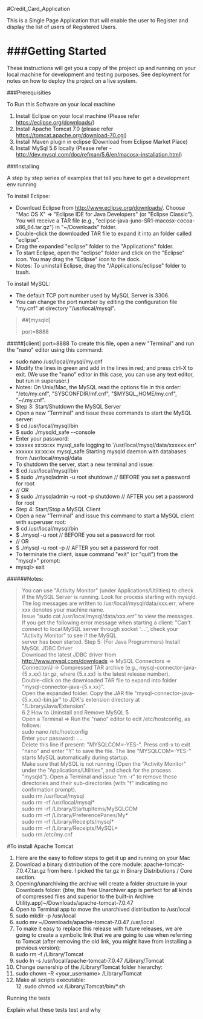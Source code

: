#Credit_Card_Application

This is a Single Page Application that will enable the user to Register and display the list of users of Registered Users. 

###Getting Started
===

These instructions will get you a copy of the project up and running on your local machine for development and testing purposes. See deployment for notes on how to deploy the project on a live system.

###Prerequisities

To Run this Software on your local machine  
1. Install Eclipse on your local machine (Please refer https://eclipse.org/downloads/)  
2. Install Apache Tomcat 7.0 (please refer https://tomcat.apache.org/download-70.cgi)  
3. Install Maven plugin in eclipse (Download from Eclipse Market Place)  
4. Install MySql 5.6 locally (Please refer - http://dev.mysql.com/doc/refman/5.6/en/macosx-installation.html)  

###Installing

A step by step series of examples that tell you have to get a development env running

To install Eclipse:
* Download Eclipse from http://www.eclipse.org/downloads/. Choose "Mac OS X" ⇒ "Eclipse IDE for Java Developers" (or "Eclipse Classic"). You will receive a TAR file (e.g., "eclipse-java-juno-SR1-macosx-cocoa-x86_64.tar.gz") in "~/Downloads" folder.  
* Double-click the downloaded TAR file to expand it into an folder called "eclipse".  
* Drag the expanded "eclipse" folder to the "Applications" folder.  
* To start Eclipse, open the "eclipse" folder and click on the "Eclipse" icon. You may drag the "Eclipse" icon to the dock.  
* Notes: To uninstall Eclipse, drag the "/Applications/eclipse" folder to trash.  

To install MySQL:
* The default TCP port number used by MySQL Server is 3306.
* You can change the port number by editing the configuration file "my.cnf" at directory "/usr/local/mysql".  

> ##[mysqld]
> 
> port=8888
> 

#####[client]
port=8888
To create this file, open a new "Terminal" and run the "nano" editor using this command:  
* sudo nano /usr/local/mysql/my.cnf  
* Modify the lines in green and add in the lines in red; and press ctrl-X to exit. (We use the "nano" editor in this case, you can use any text editor, but run in superuser.)  
* Notes: On Unix/Mac, the MySQL read the options file in this order: "/etc/my.cnf", "SYSCONFDIR/mf.cnf", "$MYSQL_HOME/my.cnf", "~/.my.cnf".  
* Step 3: Start/Shutdown the MySQL Server  
* Open a new "Terminal" and issue these commands to start the MySQL server:  
* $ cd /usr/local/mysql/bin  
* $ sudo ./mysqld_safe --console  
* Enter your password:  
* xxxxxx xx:xx:xx mysql_safe logging to '/usr/local/mysql/data/xxxxxx.err'  
* xxxxxx xx:xx:xx mysql_safe Starting mysqld daemon with databases from /usr/local/mysql/data  
* To shutdown the server, start a new terminal and issue:  
* $ cd /usr/local/mysql/bin   
* $ sudo ./mysqladmin -u root shutdown     // BEFORE you set a password for root  
* // OR  
* $ sudo ./mysqladmin -u root -p shutdown  // AFTER you set a password for root  
* Step 4: Start/Stop a MySQL Client  
* Open a new "Terminal" and issue this command to start a MySQL client with superuser root:  
* $ cd /usr/local/mysql/bin  
* $ ./mysql -u root      // BEFORE you set a password for root  
* // OR  
* $ ./mysql -u root -p   // AFTER you set a password for root  
* To terminate the client, issue command "exit" (or "quit") from the "mysql>" prompt:  
* mysql> exit  

######Notes:
> You can use "Activity Monitor" (under Applications/Utilities) to check if the MySQL Server is running. Look for process starting with mysqld.  
> The log messages are written to /usr/local/mysql/data/xxx.err, where xxx denotes your machine name.  
> Issue "sudo cat /usr/local/mysql/data/xxx.err" to view the messages.  
> If you get the following error message when starting a client: "Can't connect to local MySQL server through socket '....', check your "Activity Monitor" to see if the MySQL  
> server has been started.
Step 5: (For Java Programmers) Install MySQL JDBC Driver  
Download the latest JDBC driver from http://www.mysql.com/downloads ⇒ MySQL Connectors ⇒ Connector/J ⇒ Compressed TAR archive (e.g., mysql-connector-java-{5.x.xx}.tar.gz,   where {5.x.xx} is the latest release number).  
Double-click on the downloaded TAR file to expand into folder "mysql-connector-java-{5.x.xx}".  
Open the expanded folder. Copy the JAR file "mysql-connector-java-{5.x.xx}-bin.jar" to JDK's extension directory at "/Library/Java/Extension".  
6.2  How to Uninstall and Remove MySQL 5  
Open a Terminal ⇒ Run the "nano" editor to edit /etc/hostconfig, as follows:  
sudo nano /etc/hostconfig  
Enter your password: ....  
Delete this line if present: "MYSQLCOM=-YES-". Press cntl-x to exit "nano" and enter "Y" to save the file. The line "MYSQLCOM=-YES-" starts MySQL automatically during startup.  
Make sure that MySQL is not running (Open the "Activity Monitor" under the "Applications/Utilities", and check for the process "mysqld"). Open a Terminal and issue "rm -r" to remove these directories and their sub-directories (with "f" indicating no confirmation prompt).  
sudo rm /usr/local/mysql  
sudo rm -rf /usr/local/mysql*  
sudo rm -rf /Library/StartupItems/MySQLCOM  
sudo rm -rf /Library/PreferencePanes/My*  
sudo rm -rf /Library/Receipts/mysql*  
sudo rm -rf /Library/Receipts/MySQL*  
sudo rm /etc/my.cnf  


#To install Apache Tomcat
1. Here are the easy to follow steps to get it up and running on your Mac  
2. Download a binary distribution of the core module: apache-tomcat-7.0.47.tar.gz from here. I picked the tar.gz in Binary Distributions / Core section.
3. Opening/unarchiving the archive will create a folder structure in your Downloads folder: (btw, this free Unarchiver app is perfect for all kinds of compressed files and  superior to the built-in Archive Utility.app)~/Downloads/apache-tomcat-7.0.47  
3. Open to Terminal app to move the unarchived distribution to /usr/local  
4. sudo mkdir -p /usr/local  
5. sudo mv ~/Downloads/apache-tomcat-7.0.47 /usr/local  
6. To make it easy to replace this release with future releases, we are going to create a symbolic link that we are going to use when referring to Tomcat (after removing the old link, you might have from installing a previous version):  
7. sudo rm -f /Library/Tomcat  
8. sudo ln -s /usr/local/apache-tomcat-7.0.47 /Library/Tomcat  
9. Change ownership of the /Library/Tomcat folder hierarchy:  
10. sudo chown -R <your_username> /Library/Tomcat  
11. Make all scripts executable:  
12 .sudo chmod +x /Library/Tomcat/bin/*.sh  


Running the tests




Explain what these tests test and why

